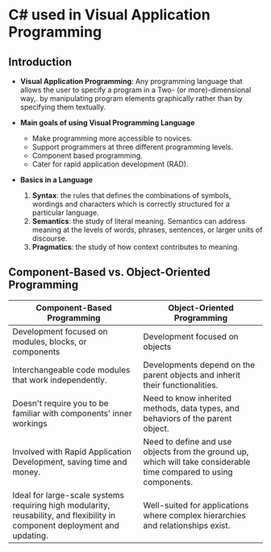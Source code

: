 # C# used in Visual Application Programming

## Introduction 

- **Visual Application Programming**: Any programming language that allows the user to
specify a program in a Two- (or more)-dimensional way,.
by manipulating program elements graphically rather
than by specifying them textually.


- **Main goals of using Visual Programming Language**
    - Make programming more accessible to novices.
    - Support programmers at three different programming levels.
    - Component based programming.
    - Cater for rapid application development (RAD).

- **Basics in a Language**
    1. **Syntax**: the rules that defines the combinations of symbols, wordings
    and characters which is correctly structured for a particular language.
    2. **Semantics**: the study of literal meaning. Semantics can address
    meaning at the levels of words, phrases, sentences, or larger units of
    discourse.
    3. **Pragmatics**: the study of how context contributes to meaning.


## Component-Based vs. Object-Oriented Programming

| Component-Based Programming                                           | Object-Oriented Programming                                                 |
| --------------------------------------------------------------------- | ---------------------------------------------------------------------------- |
| Development focused on modules, blocks, or components                 | Development focused on objects                                               |
| Interchangeable code modules that work independently.                 | Developments depend on the parent objects and inherit their functionalities. |
| Doesn't require you to be familiar with components' inner workings    | Need to know inherited methods, data types, and behaviors of the parent object. |
| Involved with Rapid Application Development, saving time and money.   | Need to define and use objects from the ground up, which will take considerable time compared to using components. |
| Ideal for large-scale systems requiring high modularity, reusability, and flexibility in component deployment and updating. | Well-suited for applications where complex hierarchies and relationships exist. |

